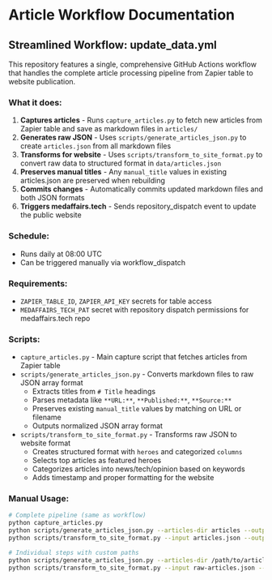 # Article Workflow Documentation

## Streamlined Workflow: update_data.yml

This repository features a single, comprehensive GitHub Actions workflow that handles the complete article processing pipeline from Zapier table to website publication.

### What it does:
1. **Captures articles** - Runs `capture_articles.py` to fetch new articles from Zapier table and save as markdown files in `articles/`
2. **Generates raw JSON** - Uses `scripts/generate_articles_json.py` to create `articles.json` from all markdown files
3. **Transforms for website** - Uses `scripts/transform_to_site_format.py` to convert raw data to structured format in `data/articles.json`
4. **Preserves manual titles** - Any `manual_title` values in existing articles.json are preserved when rebuilding
5. **Commits changes** - Automatically commits updated markdown files and both JSON formats
6. **Triggers medaffairs.tech** - Sends repository_dispatch event to update the public website

### Schedule:
- Runs daily at 08:00 UTC
- Can be triggered manually via workflow_dispatch

### Requirements:
- `ZAPIER_TABLE_ID`, `ZAPIER_API_KEY` secrets for table access
- `MEDAFFAIRS_TECH_PAT` secret with repository dispatch permissions for medaffairs.tech repo

### Scripts:
- `capture_articles.py` - Main capture script that fetches articles from Zapier table
- `scripts/generate_articles_json.py` - Converts markdown files to raw JSON array format
  - Extracts titles from `# Title` headings
  - Parses metadata like `**URL:**`, `**Published:**`, `**Source:**`
  - Preserves existing `manual_title` values by matching on URL or filename
  - Outputs normalized JSON array format
- `scripts/transform_to_site_format.py` - Transforms raw JSON to website format
  - Creates structured format with `heroes` and categorized `columns`
  - Selects top articles as featured heroes
  - Categorizes articles into news/tech/opinion based on keywords
  - Adds timestamp and proper formatting for the website

### Manual Usage:
```bash
# Complete pipeline (same as workflow)
python capture_articles.py
python scripts/generate_articles_json.py --articles-dir articles --output articles.json
python scripts/transform_to_site_format.py --input articles.json --output data/articles.json

# Individual steps with custom paths
python scripts/generate_articles_json.py --articles-dir /path/to/articles --output /path/to/output.json --existing /path/to/existing.json
python scripts/transform_to_site_format.py --input raw-articles.json --output site-data.json
```

